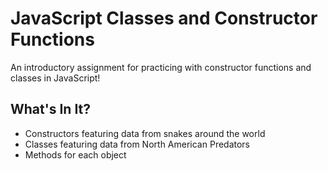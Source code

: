 # JavaScript Classes and Constructor Functions
An introductory assignment for practicing with constructor functions and classes in JavaScript!
## What's In It?
- Constructors featuring data from snakes around the world
- Classes featuring data from North American Predators
- Methods for each object
